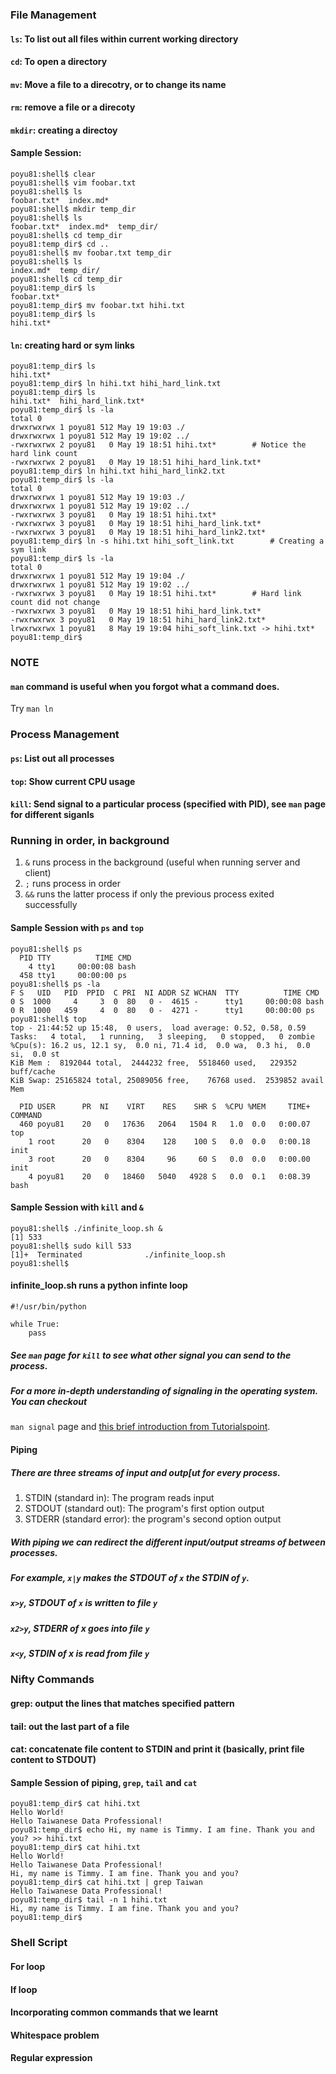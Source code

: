 ### File Management
#### `ls`: To list out all files within current working directory 
#### `cd`: To open a directory
#### `mv`: Move a file to a direcotry, or to change its name  
#### `rm`: remove a file or a direcoty 
#### `mkdir`: creating a directoy

#### Sample Session: 
```
poyu81:shell$ clear
poyu81:shell$ vim foobar.txt
poyu81:shell$ ls
foobar.txt*  index.md*
poyu81:shell$ mkdir temp_dir
poyu81:shell$ ls
foobar.txt*  index.md*  temp_dir/
poyu81:shell$ cd temp_dir
poyu81:temp_dir$ cd ..
poyu81:shell$ mv foobar.txt temp_dir
poyu81:shell$ ls
index.md*  temp_dir/
poyu81:shell$ cd temp_dir
poyu81:temp_dir$ ls
foobar.txt*
poyu81:temp_dir$ mv foobar.txt hihi.txt
poyu81:temp_dir$ ls
hihi.txt*

```

#### `ln`: creating hard or sym links

```
poyu81:temp_dir$ ls
hihi.txt*
poyu81:temp_dir$ ln hihi.txt hihi_hard_link.txt
poyu81:temp_dir$ ls
hihi.txt*  hihi_hard_link.txt*
poyu81:temp_dir$ ls -la
total 0
drwxrwxrwx 1 poyu81 512 May 19 19:03 ./
drwxrwxrwx 1 poyu81 512 May 19 19:02 ../
-rwxrwxrwx 2 poyu81   0 May 19 18:51 hihi.txt*  	  # Notice the hard link count
-rwxrwxrwx 2 poyu81   0 May 19 18:51 hihi_hard_link.txt*
poyu81:temp_dir$ ln hihi.txt hihi_hard_link2.txt
poyu81:temp_dir$ ls -la
total 0
drwxrwxrwx 1 poyu81 512 May 19 19:03 ./
drwxrwxrwx 1 poyu81 512 May 19 19:02 ../
-rwxrwxrwx 3 poyu81   0 May 19 18:51 hihi.txt*
-rwxrwxrwx 3 poyu81   0 May 19 18:51 hihi_hard_link.txt*
-rwxrwxrwx 3 poyu81   0 May 19 18:51 hihi_hard_link2.txt*
poyu81:temp_dir$ ln -s hihi.txt hihi_soft_link.txt        # Creating a sym link 
poyu81:temp_dir$ ls -la
total 0
drwxrwxrwx 1 poyu81 512 May 19 19:04 ./
drwxrwxrwx 1 poyu81 512 May 19 19:02 ../
-rwxrwxrwx 3 poyu81   0 May 19 18:51 hihi.txt*		  # Hard link count did not change 	
-rwxrwxrwx 3 poyu81   0 May 19 18:51 hihi_hard_link.txt*
-rwxrwxrwx 3 poyu81   0 May 19 18:51 hihi_hard_link2.txt*
lrwxrwxrwx 1 poyu81   8 May 19 19:04 hihi_soft_link.txt -> hihi.txt*
poyu81:temp_dir$
```

### NOTE 
#### `man` command is useful when you forgot what a command does. 
Try `man ln`

### Process Management 
#### `ps`: List out all processes 
#### `top`: Show current CPU usage 
#### `kill`: Send signal to a particular process (specified with PID), see `man` page for different siganls
 
### Running in order, in background
1. `&` runs process in the background (useful when running server and client)  
2. `;` runs process in order
3. `&&` runs the latter process if only the previous process exited successfully

#### Sample Session with `ps` and `top`
```
poyu81:shell$ ps
  PID TTY          TIME CMD
    4 tty1     00:00:08 bash
  458 tty1     00:00:00 ps
poyu81:shell$ ps -la
F S   UID   PID  PPID  C PRI  NI ADDR SZ WCHAN  TTY          TIME CMD
0 S  1000     4     3  0  80   0 -  4615 -      tty1     00:00:08 bash
0 R  1000   459     4  0  80   0 -  4271 -      tty1     00:00:00 ps
poyu81:shell$ top
top - 21:44:52 up 15:48,  0 users,  load average: 0.52, 0.58, 0.59
Tasks:   4 total,   1 running,   3 sleeping,   0 stopped,   0 zombie
%Cpu(s): 16.2 us, 12.1 sy,  0.0 ni, 71.4 id,  0.0 wa,  0.3 hi,  0.0 si,  0.0 st
KiB Mem :  8192044 total,  2444232 free,  5518460 used,   229352 buff/cache
KiB Swap: 25165824 total, 25089056 free,    76768 used.  2539852 avail Mem

  PID USER      PR  NI    VIRT    RES    SHR S  %CPU %MEM     TIME+ COMMAND
  460 poyu81    20   0   17636   2064   1504 R   1.0  0.0   0:00.07 top
    1 root      20   0    8304    128    100 S   0.0  0.0   0:00.18 init
    3 root      20   0    8304     96     60 S   0.0  0.0   0:00.00 init
    4 poyu81    20   0   18460   5040   4928 S   0.0  0.1   0:08.39 bash
```

#### Sample Session with `kill` and `&`

```
poyu81:shell$ ./infinite_loop.sh &
[1] 533
poyu81:shell$ sudo kill 533
[1]+  Terminated              ./infinite_loop.sh
poyu81:shell$
```
#### infinite_loop.sh runs a python infinte loop 
```
#!/usr/bin/python 

while True:
	pass
```

##### See `man` page for `kill` to see what other signal you can send to the process. 
##### For a more in-depth understanding of signaling in the operating system. You can checkout 
`man signal` page and [this brief introduction from Tutorialspoint](https://www.tutorialspoint.com/inter_process_communication/inter_process_communication_signals.html).
#### Piping 
##### There are three streams of input and outp[ut for every process.
1. STDIN (standard in): The program reads input
2. STDOUT (standard out): The program's first option output 
3. STDERR (standard error): the program's second option output 
##### With piping we can redirect the different input/output streams of between processes. 
##### For example, `x|y` makes the STDOUT of `x` the STDIN of `y`. 
##### `x>y`, STDOUT of `x` is written to file `y`
#####  `x2>y`, STDERR of x goes into file `y`
##### `x<y`, STDIN of x is read from file `y`  

### Nifty Commands 
#### grep: output the lines that matches specified pattern 
#### tail: out the last part of a file
#### cat: concatenate file content to STDIN and print it (basically, print file content to STDOUT)  

#### Sample Session of piping, `grep`, `tail` and `cat`
```
poyu81:temp_dir$ cat hihi.txt
Hello World!
Hello Taiwanese Data Professional!
poyu81:temp_dir$ echo Hi, my name is Timmy. I am fine. Thank you and you? >> hihi.txt
poyu81:temp_dir$ cat hihi.txt
Hello World!
Hello Taiwanese Data Professional!
Hi, my name is Timmy. I am fine. Thank you and you?
poyu81:temp_dir$ cat hihi.txt | grep Taiwan
Hello Taiwanese Data Professional!
poyu81:temp_dir$ tail -n 1 hihi.txt
Hi, my name is Timmy. I am fine. Thank you and you?
poyu81:temp_dir$

```

### Shell Script
#### For loop 
#### If loop 
#### Incorporating common commands that we learnt 
#### Whitespace problem 
#### Regular expression 


